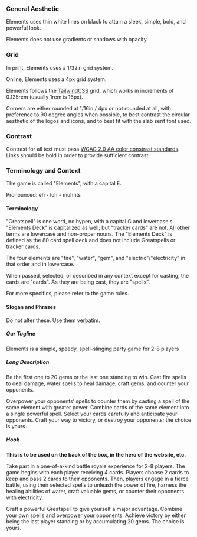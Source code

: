 
### General Aesthetic

Elements uses thin white lines on black to attain a sleek, simple, bold, and powerful look.

Elements does not use gradients or shadows with opacity.

### Grid

In print, Elements uses a 1/32in grid system.

Online, Elements uses a 4px grid system.

Elements follows the [TailwindCSS](https://tailwindcss.com/docs/) grid, which works in increments of 0.125rem (usually 1rem is 16px).

Corners are either rounded at 1/16in / 4px or not rounded at all, with preference to 90 degree angles when possible, to best contrast the circular aesthetic of the logos and icons, and to best fit with the slab serif font used.

### Contrast

Contrast for all text must pass [WCAG 2.0 AA color constrast standards](https://accessible-colors.com/). Links should be bold in order to provide sufficient contrast.

### Terminology and Context


The game is called "Elements", with a capital E.

Pronounced: eh - luh - muhnts

#### Terminology

"Greatspell" is one word, no hypen, with a capital G and lowercase s. "Elements Deck" is capitalized as well, but "tracker cards" are not. All other terms are lowercase and non-proper nouns. The "Elements Deck" is defined as the 80 card spell deck and does not include Greatspells or tracker cards.

The four elements are "fire", "water", "gem", and "electric"/"electricity" in that order and in lowercase.

When passed, selected, or described in any context except for casting, the cards are "cards". As they are being cast, they are "spells".

For more specifics, please refer to the game rules.

#### Slogan and Phrases

Do not alter these. Use them verbatim.

##### Our Tagline

Elements is a simple, speedy, spell-slinging party game for 2-8 players

##### Long Description

Be the first one to 20 gems or the last one standing to win. Cast fire spells to deal damage, water spells to heal damage, craft gems, and counter your opponents.
 
Overpower your opponents’ spells to counter them by casting a spell of the same element with greater power. Combine cards of the same element into a single powerful spell. Select your cards carefully and anticipate your opponents. Craft your way to victory, or destroy your opponents; the choice is yours.

##### Hook

**This is to be used on the back of the box, in the hero of the website, etc.**

Take part in a one-of-a-kind battle royale experience for 2-8 players. The game begins with each player receiving 4 cards. Players choose 2 cards to keep and pass 2 cards to their opponents. Then, players engage in a fierce battle, using their selected spells to unleash the power of fire, harness the healing abilities of water, craft valuable gems, or counter their opponents with electricity.

Craft a powerful Greatspell to give yourself a major advantage. Combine your own spells and overpower your opponents. Achieve victory by either being the last player standing or by accumulating 20 gems. The choice is yours.
